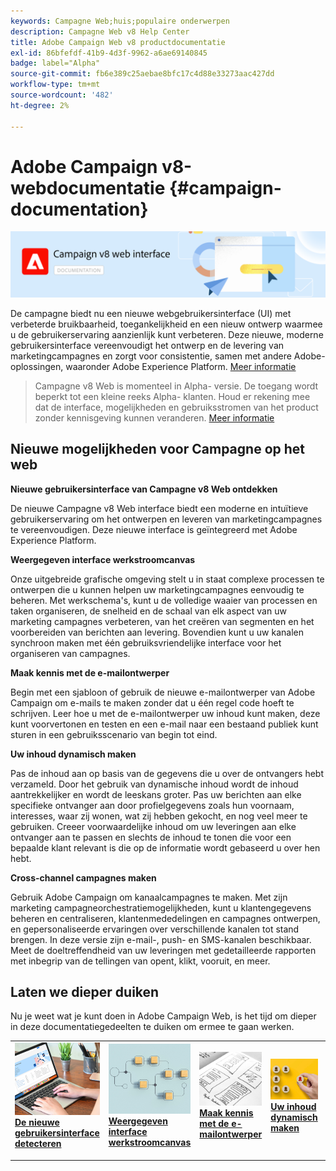 ```yaml
---
keywords: Campagne Web;huis;populaire onderwerpen
description: Campagne Web v8 Help Center
title: Adobe Campaign Web v8 productdocumentatie
exl-id: 86bfefdf-41b9-4d3f-9962-a6ae69140845
badge: label="Alpha"
source-git-commit: fb6e389c25aebae8bfc17c4d88e33273aac427dd
workflow-type: tm+mt
source-wordcount: '482'
ht-degree: 2%

---
```


# Adobe Campaign v8-webdocumentatie {#campaign-documentation}

![](assets/do-not-localize/banner-documentationv8.png)

De campagne biedt nu een nieuwe webgebruikersinterface (UI) met verbeterde bruikbaarheid, toegankelijkheid en een nieuw ontwerp waarmee u de gebruikerservaring aanzienlijk kunt verbeteren. Deze nieuwe, moderne gebruikersinterface vereenvoudigt het ontwerp en de levering van marketingcampagnes en zorgt voor consistentie, samen met andere Adobe-oplossingen, waaronder Adobe Experience Platform. [Meer informatie](get-started/get-started.md)

>Campagne v8 Web is momenteel in Alpha- versie. De toegang wordt beperkt tot een kleine reeks Alpha- klanten. Houd er rekening mee dat de interface, mogelijkheden en gebruiksstromen van het product zonder kennisgeving kunnen veranderen. [Meer informatie](rn/whats-new.md)

## Nieuwe mogelijkheden voor Campagne op het web

**Nieuwe gebruikersinterface van Campagne v8 Web ontdekken**

De nieuwe Campagne v8 Web interface biedt een moderne en intuïtieve gebruikerservaring om het ontwerpen en leveren van marketingcampagnes te vereenvoudigen. Deze nieuwe interface is geïntegreerd met Adobe Experience Platform.

**Weergegeven interface werkstroomcanvas**

Onze uitgebreide grafische omgeving stelt u in staat complexe processen te ontwerpen die u kunnen helpen uw marketingcampagnes eenvoudig te beheren. Met werkschema&#39;s, kunt u de volledige waaier van processen en taken organiseren, de snelheid en de schaal van elk aspect van uw marketing campagnes verbeteren, van het creëren van segmenten en het voorbereiden van berichten aan levering. Bovendien kunt u uw kanalen synchroon maken met één gebruiksvriendelijke interface voor het organiseren van campagnes.

**Maak kennis met de e-mailontwerper**

Begin met een sjabloon of gebruik de nieuwe e-mailontwerper van Adobe Campaign om e-mails te maken zonder dat u één regel code hoeft te schrijven. Leer hoe u met de e-mailontwerper uw inhoud kunt maken, deze kunt voorvertonen en testen en een e-mail naar een bestaand publiek kunt sturen in een gebruiksscenario van begin tot eind.

**Uw inhoud dynamisch maken**

Pas de inhoud aan op basis van de gegevens die u over de ontvangers hebt verzameld. Door het gebruik van dynamische inhoud wordt de inhoud aantrekkelijker en wordt de leeskans groter. Pas uw berichten aan elke specifieke ontvanger aan door profielgegevens zoals hun voornaam, interesses, waar zij wonen, wat zij hebben gekocht, en nog veel meer te gebruiken. Creeer voorwaardelijke inhoud om uw leveringen aan elke ontvanger aan te passen en slechts de inhoud te tonen die voor een bepaalde klant relevant is die op de informatie wordt gebaseerd u over hen hebt.

**Cross-channel campagnes maken**

Gebruik Adobe Campaign om kanaalcampagnes te maken. Met zijn marketing campagneorchestratiemogelijkheden, kunt u klantengegevens beheren en centraliseren, klantenmededelingen en campagnes ontwerpen, en gepersonaliseerde ervaringen over verschillende kanalen tot stand brengen. In deze versie zijn e-mail-, push- en SMS-kanalen beschikbaar. Meet de doeltreffendheid van uw leveringen met gedetailleerde rapporten met inbegrip van de tellingen van opent, klikt, vooruit, en meer.

## Laten we dieper duiken

Nu je weet wat je kunt doen in Adobe Campaign Web, is het tijd om dieper in deze documentatiegedeelten te duiken om ermee te gaan werken.

<table style="table-layout:fixed"><tr style="border: 0;">
<td>
<a href="get-started/user-interface.md">
<img alt="nieuwe interface" src="assets/do-not-localize/menu-ui.jpeg">
</a>
<div><a href="get-started/user-interface.md"><strong>De nieuwe gebruikersinterface detecteren</strong>
</div>
<p>
</td>
<td>
<a href="workflows/gs-workflows.md">
<img alt="Validatie" src="assets/do-not-localize/menu-workflows.jpeg">
</a>
<div>
<a href="workflows/gs-workflows.md"><strong>Weergegeven interface werkstroomcanvas</strong></a>
</div>
<p>
</td>
<td>
<a href="content/get-started-email-designer.md">
<img alt="Onfrequent" src="assets/do-not-localize/menu-design.jpg">
</a>
<div>
<a href="content/get-started-email-designer.md"><strong>Maak kennis met de e-mailontwerper</strong></a>
</div>
<p></td>
<td>
<a href="personalization/gs-personalization.md">
<img alt="Doelgroepen" src="assets/do-not-localize/menu-dynamic.jpg">
</a>
<div>
<a href="personalization/gs-personalization.md"><strong>Uw inhoud dynamisch maken</strong></a>
</div>
<p>
</td>
<td>
<a href="campaigns/gs-campaigns.md">
<img alt="Validatie" src="assets/do-not-localize/menu-campaign.jpeg">
</a>
<div>
<a href="campaigns/gs-campaigns.md"><strong>Cross-channel campagnes maken</strong></a>
</div>
<p>
</td>
</tr></table>

<!--
<table style="table-layout:fixed">
<tr style="border: 0;"><td width="30%"><a href="get-started/user-interface.md">
<img alt="new UI" src="assets/do-not-localize/menu-ui.jpeg" width="150px">
</a></td><td>Discover Campaign Web new user interface, latest improvements, key capabilities. Learn how to use them to build cross-channel campaigns for your audiences. With its user-friendly features, Campaign helps you streamline personalized cross-channel campaign creation process, drive results, and gain a competitive edge.</td></tr>
<tr style="border: 0;"><td width="30%"><a href="get-started/user-interface.md">
<img alt="new UI" src="assets/do-not-localize/menu-workflows.jpeg" width="150px">
</a></td><td>Our comprehensive graphical canvas makes it easy for you to design processes such as segmentation, campaign execution, and more. With this advanced tool at your fingertips, you can streamline your workflow and elevate your campaigns.</td></tr>
<tr style="border: 0;"><td width="30%"><a href="get-started/user-interface.md">
<img alt="new UI" src="assets/do-not-localize/menu-design.jpg" width="150px">
</a></td><td>Start from a template, or use Adobe Campaign's new Email Designer to create emails without having to write a single line of code. Learn how to use the Email Designer to create your content, preview and test it, and send an email to an existing audience in an end-to-end use case.</td></tr>
<tr style="border: 0;"><td width="30%"><a href="get-started/user-interface.md">
<img alt="new UI" src="assets/do-not-localize/menu-dynamic.jpg" width="150px">
</a></td><td>Create conditional content to define dynamic personalization based on the recipient's profile, automatically replacing text blocks and images when certain conditions are met. This feature can take your campaigns to new heights and deliver highly targeted, personalized experiences to your audience</td></tr>
<tr style="border: 0;"><td width="30%"><a href="get-started/user-interface.md">
<img alt="new UI" src="assets/do-not-localize/menu-campaign.jpeg" width="150px">
</a></td><td>Adobe Campaign capabilities help you manage centralized customer data, design customer communications and campaigns, and create personalized experiences across different channels: Email, Push and SMS.</td></tr>
</table>
-->









